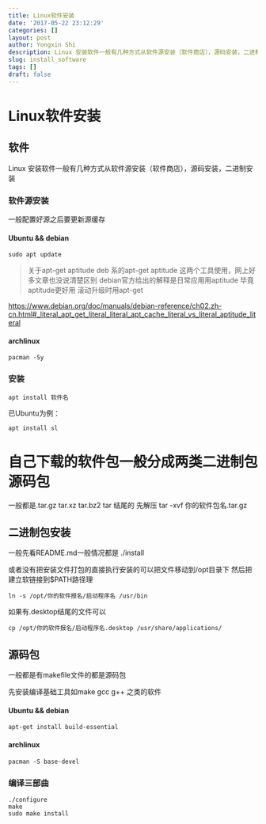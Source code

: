 ```yaml
---
title: Linux软件安装
date: '2017-05-22 23:12:29'
categories: []
layout: post
author: Yongxin Shi
description: Linux 安装软件一般有几种方式从软件源安装（软件商店），源码安装，二进制安装
slug: install_software
tags: []
draft: false
---
```


Linux软件安装
==========

## 软件
Linux 安装软件一般有几种方式从软件源安装（软件商店），源码安装，二进制安装

### 软件源安装
一般配置好源之后要更新源缓存
#### Ubuntu && debian

    sudo apt update
    
>关于apt-get aptitude
>deb 系的apt-get aptitude
>这两个工具使用，网上好多文章也没说清楚区别
>debian官方给出的解释是日常应用用aptitude
>毕竟aptitude更好用
>滚动升级时用apt-get

https://www.debian.org/doc/manuals/debian-reference/ch02.zh-cn.html#_literal_apt_get_literal_literal_apt_cache_literal_vs_literal_aptitude_literal

#### archlinux

    pacman -Sy

### 安装

    apt install 软件名

已Ubuntu为例：

    apt install sl

# 自己下载的软件包一般分成两类二进制包 源码包
一般都是.tar.gz tar.xz tar.bz2 tar 结尾的
先解压
    tar -xvf 你的软件包名.tar.gz

## 二进制包安装
一般先看README.md一般情况都是
    ./install

或者没有把安装文件打包的直接执行安装的可以把文件移动到/opt目录下
然后把建立软链接到$PATH路径理

    ln -s /opt/你的软件报名/启动程序名 /usr/bin

如果有.desktop结尾的文件可以

    cp /opt/你的软件报名/启动程序名.desktop /usr/share/applications/

## 源码包
一般都是有makefile文件的都是源码包

先安装编译基础工具如make gcc g++ 之类的软件
#### Ubuntu && debian
    apt-get install build-essential

#### archlinux
    pacman -S base-devel

### 编译三部曲
    ./configure
    make
    sudo make install
